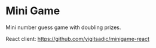 # Mini Game

Mini number guess game with doubling prizes.

React client: https://github.com/yigitsadic/minigame-react

